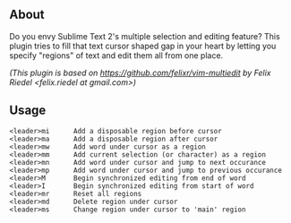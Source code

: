 ## About

Do you envy Sublime Text 2's multiple selection and editing feature? This plugin
tries to fill that text cursor shaped gap in your heart by letting you
specify "regions" of text and edit them all from one place.

*(This plugin is based on https://github.com/felixr/vim-multiedit by Felix
Riedel <felix.riedel at gmail.com>)*

## Usage

    <leader>mi      Add a disposable region before cursor
    <leader>ma      Add a disposable region after cursor
    <leader>mw      Add word under cursor as a region
    <leader>mm      Add current selection (or character) as a region
    <leader>mn      Add word under cursor and jump to next occurance
    <leader>mp      Add word under cursor and jump to previous occurance
    <leader>M       Begin synchronized editing from end of word
    <leader>I       Begin synchronized editing from start of word
    <leader>mr      Reset all regions
    <leader>md      Delete region under cursor
    <leader>ms      Change region under cursor to 'main' region
